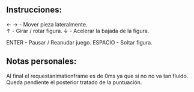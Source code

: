 ## Instrucciones: 
← → - Mover pieza lateralmente.   
 ↑  - Girar / rotar figura.
 ↓  - Acelerar la bajada de la figura.

ENTER - Pausar / Reanudar juego.
ESPACIO - Soltar figura.

## Notas personales:
Al final el requestanimationframe es de 0ms ya que si no no va tan fluido.
Queda pendiente el posterior tratado de la puntuación.